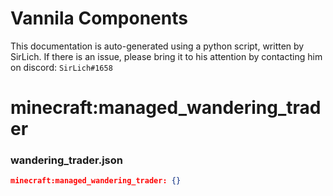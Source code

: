 # Vannila Components
This documentation is auto-generated using a python script, written by SirLich. If there is an issue, please bring it to his attention by contacting him on discord: `SirLich#1658`

# minecraft:managed_wandering_trader
### wandering_trader.json
```JSON
minecraft:managed_wandering_trader: {}
```

